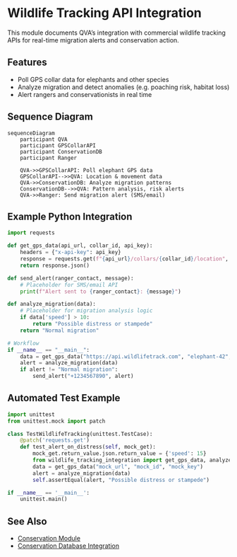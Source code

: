 # Wildlife Tracking API Integration

This module documents QVA’s integration with commercial wildlife tracking APIs for real-time migration alerts and conservation action.

## Features
- Poll GPS collar data for elephants and other species
- Analyze migration and detect anomalies (e.g. poaching risk, habitat loss)
- Alert rangers and conservationists in real time

## Sequence Diagram
```mermaid
sequenceDiagram
    participant QVA
    participant GPSCollarAPI
    participant ConservationDB
    participant Ranger

    QVA->>GPSCollarAPI: Poll elephant GPS data
    GPSCollarAPI-->>QVA: Location & movement data
    QVA->>ConservationDB: Analyze migration patterns
    ConservationDB-->>QVA: Pattern analysis, risk alerts
    QVA->>Ranger: Send migration alert (SMS/email)
```

## Example Python Integration
```python
import requests

def get_gps_data(api_url, collar_id, api_key):
    headers = {"x-api-key": api_key}
    response = requests.get(f"{api_url}/collars/{collar_id}/location", headers=headers)
    return response.json()

def send_alert(ranger_contact, message):
    # Placeholder for SMS/email API
    print(f"Alert sent to {ranger_contact}: {message}")

def analyze_migration(data):
    # Placeholder for migration analysis logic
    if data['speed'] > 10:
        return "Possible distress or stampede"
    return "Normal migration"

# Workflow
if __name__ == "__main__":
    data = get_gps_data("https://api.wildlifetrack.com", "elephant-42", "YOUR_API_KEY")
    alert = analyze_migration(data)
    if alert != "Normal migration":
        send_alert("+1234567890", alert)
```

## Automated Test Example
```python
import unittest
from unittest.mock import patch

class TestWildlifeTracking(unittest.TestCase):
    @patch('requests.get')
    def test_alert_on_distress(self, mock_get):
        mock_get.return_value.json.return_value = {'speed': 15}
        from wildlife_tracking_integration import get_gps_data, analyze_migration, send_alert
        data = get_gps_data("mock_url", "mock_id", "mock_key")
        alert = analyze_migration(data)
        self.assertEqual(alert, "Possible distress or stampede")

if __name__ == '__main__':
    unittest.main()
```

## See Also
- [Conservation Module](conservation.md)
- [Conservation Database Integration](conservation_database_integration.md)
